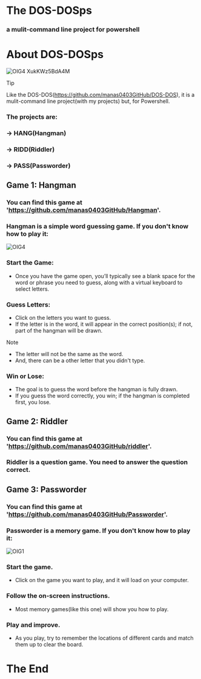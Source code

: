 # The DOS-DOSps
### a mulit-command line project for powershell

# About DOS-DOSps
![OIG4 XukKWz5BdA4M](https://github.com/manas0403GitHub/DOS-DOS/assets/161040399/32565a59-620f-4c61-9d89-39717f88cfa9)

> [!TIP]
> Like the DOS-DOS(https://github.com/manas0403GitHub/DOS-DOS), it is a mulit-command line project(with my projects) but, for Powershell.

### The projects are:
### -> HANG(Hangman)
### -> RIDD(Riddler)
### -> PASS(Passworder)

## Game 1: Hangman
### You can find this game at 'https://github.com/manas0403GitHub/Hangman'.
### Hangman is a simple word guessing game. If you don't know how to play it:

![OIG4](https://github.com/manas0403GitHub/DOS-DOSps/assets/161040399/d4a18f69-a950-41e9-a4fd-d014d656708a)

### Start the Game: 
  - Once you have the game open, you’ll typically see a blank space for the word or phrase you need to guess, along with a virtual keyboard to select letters.
### Guess Letters: 
  - Click on the letters you want to guess.
  - If the letter is in the word, it will appear in the correct position(s); if not, part of the hangman will be drawn.
  > [!NOTE]
  >   - The letter will not be the same as the word.
  >   - And, there can be a other letter that you didn't type. 
### Win or Lose: 
  - The goal is to guess the word before the hangman is fully drawn.
  - If you guess the word correctly, you win; if the hangman is completed first, you lose.


## Game 2: Riddler
### You can find this game at 'https://github.com/manas0403GitHub/riddler'.
### Riddler is a question game. You need to answer the question correct.

## Game 3: Passworder
### You can find this game at 'https://github.com/manas0403GitHub/Passworder'.
### Passworder is a memory game. If you don't know how to play it:

![OIG1](https://github.com/manas0403GitHub/DOS-DOSps/assets/161040399/c709162f-29ed-405e-9a1c-61b9caf20fef)

### Start the game. 
  - Click on the game you want to play, and it will load on your computer.
### Follow the on-screen instructions. 
  - Most memory games(like this one) will show you how to play.
### Play and improve. 
  - As you play, try to remember the locations of different cards and match them up to clear the board.

# The End
